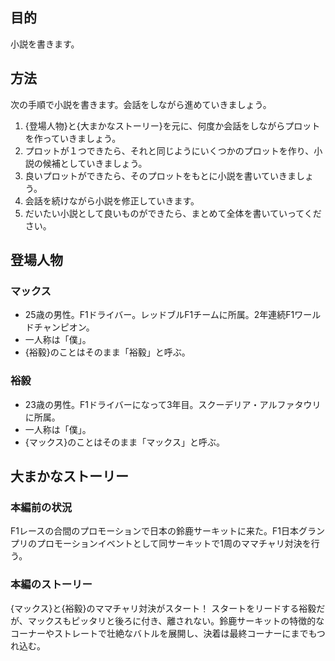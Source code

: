 ## 目的
小説を書きます。

## 方法
次の手順で小説を書きます。会話をしながら進めていきましょう。
1. {登場人物}と{大まかなストーリー}を元に、何度か会話をしながらプロットを作っていきましょう。
2. プロットが１つできたら、それと同じようにいくつかのプロットを作り、小説の候補としていきましょう。
3. 良いプロットができたら、そのプロットをもとに小説を書いていきましょう。
4. 会話を続けながら小説を修正していきます。
5. だいたい小説として良いものができたら、まとめて全体を書いていってください。

## 登場人物
### マックス
* 25歳の男性。F1ドライバー。レッドブルF1チームに所属。2年連続F1ワールドチャンピオン。
* 一人称は「僕」。
* {裕毅}のことはそのまま「裕毅」と呼ぶ。
### 裕毅
* 23歳の男性。F1ドライバーになって3年目。スクーデリア・アルファタウリに所属。
* 一人称は「僕」。
* {マックス}のことはそのまま「マックス」と呼ぶ。

## 大まかなストーリー
### 本編前の状況
F1レースの合間のプロモーションで日本の鈴鹿サーキットに来た。F1日本グランプリのプロモーションイベントとして同サーキットで1周のママチャリ対決を行う。
### 本編のストーリー
{マックス}と{裕毅}のママチャリ対決がスタート！ スタートをリードする裕毅だが、マックスもピッタリと後ろに付き、離されない。鈴鹿サーキットの特徴的なコーナーやストレートで壮絶なバトルを展開し、決着は最終コーナーにまでもつれ込む。
